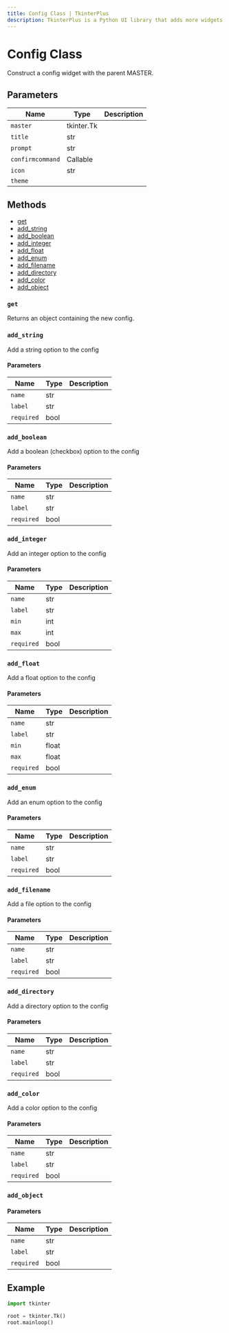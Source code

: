 ```yaml
---
title: Config Class | TkinterPlus
description: TkinterPlus is a Python UI library that adds more widgets to Tkinter
---
```


# Config Class

Construct a config widget with the parent MASTER.

## Parameters

| Name             | Type       | Description |
| ---------------- | ---------- | ----------- |
| `master`         | tkinter.Tk |             |
| `title`          | str        |             |
| `prompt`         | str        |             |
| `confirmcommand` | Callable   |             |
| `icon`           | str        |             |
| `theme`          |            |             |

## Methods

- [get](#get)
- [add_string](#add_string)
- [add_boolean](#add_boolean)
- [add_integer](#add_integer)
- [add_float](#add_float)
- [add_enum](#add_enum)
- [add_filename](#add_filename)
- [add_directory](#add_directory)
- [add_color](#add_color)
- [add_object](#add_object)

### `get`

Returns an object containing the new config.

### `add_string`

Add a string option to the config

#### Parameters

| Name       | Type | Description |
| ---------- | ---- | ----------- |
| `name`     | str  |             |
| `label`    | str  |             |
| `required` | bool |             |

### `add_boolean`

Add a boolean (checkbox) option to the config

#### Parameters

| Name       | Type | Description |
| ---------- | ---- | ----------- |
| `name`     | str  |             |
| `label`    | str  |             |
| `required` | bool |             |

### `add_integer`

Add an integer option to the config

#### Parameters

| Name       | Type | Description |
| ---------- | ---- | ----------- |
| `name`     | str  |             |
| `label`    | str  |             |
| `min`      | int  |             |
| `max`      | int  |             |
| `required` | bool |             |

### `add_float`

Add a float option to the config

#### Parameters

| Name       | Type  | Description |
| ---------- | ----- | ----------- |
| `name`     | str   |             |
| `label`    | str   |             |
| `min`      | float |             |
| `max`      | float |             |
| `required` | bool  |             |

### `add_enum`

Add an enum option to the config

#### Parameters

| Name       | Type | Description |
| ---------- | ---- | ----------- |
| `name`     | str  |             |
| `label`    | str  |             |
| `required` | bool |             |

### `add_filename`

Add a file option to the config

#### Parameters

| Name       | Type | Description |
| ---------- | ---- | ----------- |
| `name`     | str  |             |
| `label`    | str  |             |
| `required` | bool |             |

### `add_directory`

Add a directory option to the config

#### Parameters

| Name       | Type | Description |
| ---------- | ---- | ----------- |
| `name`     | str  |             |
| `label`    | str  |             |
| `required` | bool |             |

### `add_color`

Add a color option to the config

#### Parameters

| Name       | Type | Description |
| ---------- | ---- | ----------- |
| `name`     | str  |             |
| `label`    | str  |             |
| `required` | bool |             |

### `add_object`

#### Parameters

| Name       | Type | Description |
| ---------- | ---- | ----------- |
| `name`     | str  |             |
| `label`    | str  |             |
| `required` | bool |             |

## Example

```py
import tkinter

root = tkinter.Tk()
root.mainloop()
```
